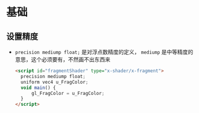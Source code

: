 # 基础

## 设置精度

+ `precision mediump float;` 是对浮点数精度的定义， `mediump` 是中等精度的意思，这个必须要有，不然画不出东西来

  ```html
  <script id="fragmentShader" type="x-shader/x-fragment">
    precision mediump float;
    uniform vec4 u_FragColor;
    void main() {
        gl_FragColor = u_FragColor;
    }
  </script>
  ```
